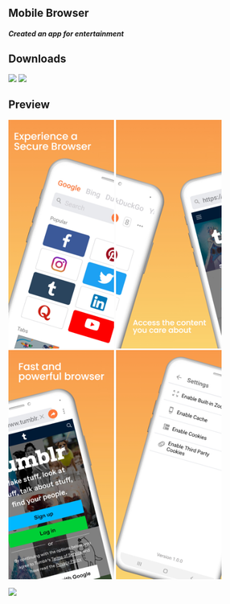 ## Mobile Browser ##

#### *Created an app for entertainment* ####

## Downloads
 [<img src="https://play.google.com/intl/en_us/badges/images/apps/en-play-badge.png" height="45px" />](https://play.google.com/store/apps/details?id=dev.moutamid.mobilebrowser) [<img src="https://www.javatpoint.com/fullformpages/images/apk.png" height="45px" />](https://github.com/Moutamid/mobilebrowser/blob/master/app/release/app-release.apk)

## Preview
<img src="https://raw.githubusercontent.com/Moutamid/mobilebrowser/master/mobilebrowsermockup/image1.jpeg" width="210"/> <img src="https://raw.githubusercontent.com/Moutamid/mobilebrowser/master/mobilebrowsermockup/image2.jpeg" width="210"/> <img src="https://raw.githubusercontent.com/Moutamid/mobilebrowser/master/mobilebrowsermockup/image3.jpeg" width="210"/> <img src="https://raw.githubusercontent.com/Moutamid/mobilebrowser/master/mobilebrowsermockup/image4.jpeg" width="210"/>

<img src="https://raw.githubusercontent.com/Moutamid/mobilebrowser/master/mobilebrowsermockup/video-browser.gif" width="250"/>

<!-- ### Specifications ###

* App contains a list of saved products and a button to add a new product
* Each list item contains a sale button that reduces the quantity of that product by one
* Detail layout for each item displays the remaining information stored in the database
* App has buttons to delete a specific item or all items at once
* 'Order more' button is present for existing products. Launches mail client with given information already filled in
* User can select an image from internal storage and link it to a product
* App contains all necessary validations and error checks -->
